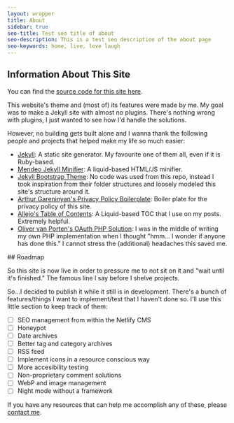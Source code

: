 ```yaml
---
layout: wrapper
title: About
sidebar: true
seo-title: Test seo title of about
seo-description: This is a test seo description of the about page
seo-keywords: home, live, love laugh
---
```

<section markdown="1">

## Information About This Site

You can find the <a href="https://github.com/subsevenx/jekyll-subseven.io" target="_blank" rel="dofollow noopener">source code for this site here</a>.

This website's theme and (most of) its features were made by me. My goal was to make a Jekyll site with almost no plugins. There's nothing wrong with plugins, I just wanted to see how I'd handle the solutions.

However, no building gets built alone and I wanna thank the following people and projects that helped make my life so much easier&#58; 
    
- <a href="https://jekyllrb.com/" target="_blank" rel="nofollow noopener">Jekyll</a>&#58; A static site generator. My favourite one of them all, even if it is Ruby-based.
- <a href="https://github.com/Mendeo/jekyll-minifier" target="_blank" rel="nofollow noopener">Mendeo Jekyll Minifier</a>&#58; A liquid-based HTML/JS minifier.
- <a href="https://github.com/jonaharagon/jekyll-bootstrap-theme" target="_blank" rel="nofollow noopener">Jekyll Bootstrap Theme</a>&#58; No code was used from this repo, instead I took inspiration from their folder structures and loosely modeled this site's structure around it.
- <a href="https://github.com/ArthurGareginyan/privacy-policy-template" target="_blank" rel="nofollow noopener">Arthur Gareninyan's Privacy Policy Boilerplate</a>&#58; Boiler plate for the privacy policy of this site. 
- <a href="https://github.com/allejo/jekyll-toc" target="_blank" rel="nofollow noopener">Allejo's Table of Contents</a>&#58; A Liquid-based TOC that I use on my posts. Extremely helpful.
- <a href="https://www.van-porten.de/blog/2021/01/netlify-auth-provider/" target="_blank" rel="dofollow noopener">Oliver van Porten's OAuth PHP Solution</a>&#58; I was in the middle of writing my own PHP implementation when I thought "hmm... I wonder if anyone has done this." I cannot stress the (additional) headaches this saved me.
</section>

<section markdown="1">
## Roadmap

So this site is now live in order to pressure me to not sit on it and "wait until it's finished." The famous line I say before I shelve projects. 

So...I decided to publish it while it still is in development. There's a bunch of features/things I want to implement/test that I haven't done so. I'll use this little section to keep track of them: 

- [ ] SEO management from within the Netlify CMS
- [ ] Honeypot
- [ ] Date archives
- [ ] Better tag and category archives
- [ ] RSS feed
- [ ] Implement icons in a resource conscious way
- [ ] More accesibility testing
- [ ] Non-proprietary comment solutions
- [ ] WebP and image management
- [ ] Night mode without a framework

If you have any resources that can help me accomplish any of these, please <a href="/contact/">contact me</a>.

</section>
